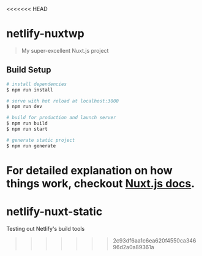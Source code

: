 <<<<<<< HEAD
# netlify-nuxtwp

> My super-excellent Nuxt.js project

## Build Setup

``` bash
# install dependencies
$ npm run install

# serve with hot reload at localhost:3000
$ npm run dev

# build for production and launch server
$ npm run build
$ npm run start

# generate static project
$ npm run generate
```

For detailed explanation on how things work, checkout [Nuxt.js docs](https://nuxtjs.org).
=======
# netlify-nuxt-static
Testing out Netlify's build tools
>>>>>>> 2c93df6aa1c6ea620f4550ca34696d2a0a89361a
